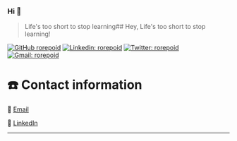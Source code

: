 ### Hi 👋
> Life's too short to stop learning## Hey, Life's too short to stop learning!

[![GitHub rorepoid](https://img.shields.io/github/followers/rorepoid?label=follow&style=social)](https://github.com/rorepoid)
[![Linkedin: rorepoid](https://img.shields.io/badge/-rorepoid-blue?style=flat-square&logo=Linkedin&logoColor=white&link=https://www.linkedin.com/in/rorepoid/)](https://www.linkedin.com/in/rorepoid/)
[![Twitter: rorepoid](https://img.shields.io/twitter/follow/rorepoid?style=social)](https://twitter.com/rorepoid)
[![Gmail: rorepoid](https://img.shields.io/badge/Gmail--red?&logo=Gmail&style=social)](mailto:rorellanaye@gmail.com)



# ☎️ Contact information

📧 [Email](mailto:rorellanaye@gmail.com)

🔗 [LinkedIn](https://www.linkedin.com/in/rorellanaa/)

---

